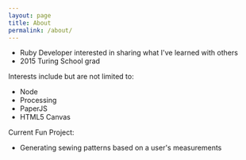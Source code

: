 ```yaml
---
layout: page
title: About
permalink: /about/
---
```


* Ruby Developer interested in sharing what I've learned with others
* 2015 Turing School grad

Interests include but are not limited to:

* Node
* Processing
* PaperJS
* HTML5 Canvas

Current Fun Project:

* Generating sewing patterns based on a user's measurements
